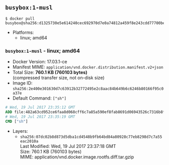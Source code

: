 ## `busybox:1-musl`

```console
$ docker pull busybox@sha256:d1325730e5e614240cec692970d7e0a74812a459f8e243cdd77700be5f46a7ba
```

-	Platforms:
	-	linux; amd64

### `busybox:1-musl` - linux; amd64

-	Docker Version: 17.03.1-ce
-	Manifest MIME: `application/vnd.docker.distribution.manifest.v2+json`
-	Total Size: **760.1 KB (760103 bytes)**  
	(compressed transfer size, not on-disk size)
-	Image ID: `sha256:2e400e301630d7c63912b32772495e2c8aac84b649b6c6246b80166f95c0a37e`
-	Default Command: `["sh"]`

```dockerfile
# Wed, 19 Jul 2017 23:35:12 GMT
ADD file:482a63cd952ce6faa8d068cff6c7a85a590ef8fab8691d06943526c7316b8f30 in / 
# Wed, 19 Jul 2017 23:35:19 GMT
CMD ["sh"]
```

-	Layers:
	-	`sha256:07dc02b8d873d5dba1cd4548b9fb64bd84a80928c77eb8298d7c7a55eac2010a`  
		Last Modified: Wed, 19 Jul 2017 23:37:18 GMT  
		Size: 760.1 KB (760103 bytes)  
		MIME: application/vnd.docker.image.rootfs.diff.tar.gzip
